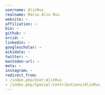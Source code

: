 ```yaml
---
username: AlinRus
realname: Mario Alin Rus
website: ~
affiliation: ~
bio: ~
github: ~
orcid: ~
linkedin: ~
googlescholar: ~
wikidata: ~
twitter: ~
mastodon-url: ~
meta: ~
instagram: ~
redirect_from:
- /index.php/User:AlinRus
- /index.php/Special:Contributions/AlinRus
---
```

